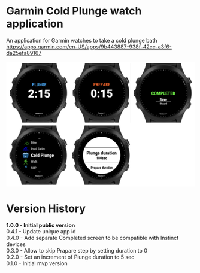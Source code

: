 # Garmin Cold Plunge watch application
An application for Garmin watches to take a cold plunge bath  
https://apps.garmin.com/en-US/apps/9b443887-938f-42cc-a3f6-da25efa89167

![Samples](screenshots/cover.png)

# Version History
**1.0.0 - Initial public version**  
0.4.1 - Update unique app id  
0.4.0 - Add separate Completed screen to be compatible with Instinct devices  
0.3.0 - Allow to skip Prapare step by setting duration to 0  
0.2.0 - Set an increment of Plunge duration to 5 sec  
0.1.0 - Initial mvp version
